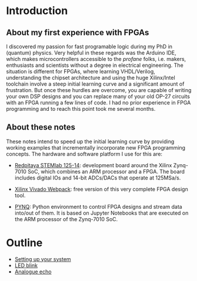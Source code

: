 # Introduction
## About my first experience with FPGAs
I discovered my passion for fast programable logic during my PhD in (quantum) physics. Very helpful in these regards was the Arduino IDE, which makes microcontrollers accessible to the _profane_ folks, i.e. makers, enthusiasts and scientists without a degree in electrical engineering. The situation is different for FPGAs, where learning VHDL/Verilog, understanding  the chipset architecture and using the huge Xilinx/Intel toolchain involve a steep initial learning curve and a significant amount of frustration. But once these hurdles are overcome, you are capable of writing your own DSP designs and you can replace many of your old OP-27 circuits with an FPGA running a few lines of code. I had no prior experience in FPGA programming and to reach this point took me several months. 
## About these notes
These notes intend to speed up the initial learning curve by providing working examples that incrementally incorporate new FPGA programming concepts. The hardware and software platform I use for this are:
* [Redpitaya STEMlab 125-14](https://www.redpitaya.com/Catalog/p20/stemlab-125-14-starter-kit?cat=c105): development board around the Xilinx Zynq-7010 SoC, which combines an ARM processor and a FPGA. The board includes digital IOs and 14-bit ADCs/DACs that operate at 125MSa/s.

* [Xilinx Vivado Webpack](https://www.xilinx.com/products/design-tools/vivado.html): free version of this very complete FPGA design tool.

* [PYNQ](http://www.pynq.io/): Python environment to control FPGA designs and stream data into/out of them. It is based on Jupyter Notebooks that are executed on the ARM processor of the Zynq-7010 SoC.

# Outline
* [Setting up your system](Setting-up-your-system)
* [LED blink](LED-blink)
* [Analogue echo](Analogue-echo)






